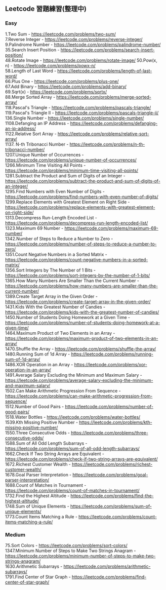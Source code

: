 ## Leetcode 習題練習(整理中)
### Easy
1.Two Sum - https://leetcode.com/problems/two-sum/<br>
7.Reverse Integer - https://leetcode.com/problems/reverse-integer/<br>
9.Palindrome Number - https://leetcode.com/problems/palindrome-number/<br>
35.Search Insert Position - https://leetcode.com/problems/search-insert-position/<br>
48.Rotate Image - https://leetcode.com/problems/rotate-image/
50.Pow(x, n) - https://leetcode.com/problems/powx-n/<br>
58.Length of Last Word - https://leetcode.com/problems/length-of-last-word/<br>
66.Plus One - https://leetcode.com/problems/plus-one/<br>
67.Add Binary - https://leetcode.com/problems/add-binary/<br>
69.Sqrt(x) - https://leetcode.com/problems/sqrtx/<br>
88.Merge Sorted Array - https://leetcode.com/problems/merge-sorted-array/<br>
118.Pascal's Triangle - https://leetcode.com/problems/pascals-triangle/<br>
119.Pascal's Triangle II - https://leetcode.com/problems/pascals-triangle-ii/<br>
136.Single Number - https://leetcode.com/problems/single-number/<br>
1108.Defanging an IP Address - https://leetcode.com/problems/defanging-an-ip-address/<br>
1122.Relative Sort Array - https://leetcode.com/problems/relative-sort-array/<br>
1137. N-th Tribonacci Number - https://leetcode.com/problems/n-th-tribonacci-number/<br>
1207.Unique Number of Occurrences - https://leetcode.com/problems/unique-number-of-occurrences/<br>
1266.Minimum Time Visiting All Points - https://leetcode.com/problems/minimum-time-visiting-all-points/<br>
1281.Subtract the Product and Sum of Digits of an Integer - https://leetcode.com/problems/subtract-the-product-and-sum-of-digits-of-an-integer/<br>
1295.Find Numbers with Even Number of Digits - https://leetcode.com/problems/find-numbers-with-even-number-of-digits/<br>
1299.Replace Elements with Greatest Element on Right Side - https://leetcode.com/problems/replace-elements-with-greatest-element-on-right-side/<br>
1313.Decompress Run-Length Encoded List - https://leetcode.com/problems/decompress-run-length-encoded-list/<br>
1323.Maximum 69 Number - https://leetcode.com/problems/maximum-69-number/<br>
1342.Number of Steps to Reduce a Number to Zero - https://leetcode.com/problems/number-of-steps-to-reduce-a-number-to-zero/<br>
1351.Count Negative Numbers in a Sorted Matrix - https://leetcode.com/problems/count-negative-numbers-in-a-sorted-matrix/<br>
1356.Sort Integers by The Number of 1 Bits - https://leetcode.com/problems/sort-integers-by-the-number-of-1-bits/<br>
1365.How Many Numbers Are Smaller Than the Current Number - https://leetcode.com/problems/how-many-numbers-are-smaller-than-the-current-number/<br>
1389.Create Target Array in the Given Order - https://leetcode.com/problems/create-target-array-in-the-given-order/<br>
1431.Kids With the Greatest Number of Candies - https://leetcode.com/problems/kids-with-the-greatest-number-of-candies/<br>
1450.Number of Students Doing Homework at a Given Time - https://leetcode.com/problems/number-of-students-doing-homework-at-a-given-time/<br>
1464.Maximum Product of Two Elements in an Array - https://leetcode.com/problems/maximum-product-of-two-elements-in-an-array/<br>
1470.Shuffle the Array - https://leetcode.com/problems/shuffle-the-array/<br>
1480.Running Sum of 1d Array - https://leetcode.com/problems/running-sum-of-1d-array/<br>
1486.XOR Operation in an Array - https://leetcode.com/problems/xor-operation-in-an-array/<br>
1491.Average Salary Excluding the Minimum and Maximum Salary - https://leetcode.com/problems/average-salary-excluding-the-minimum-and-maximum-salary/<br>
1502.Can Make Arithmetic Progression From Sequence - https://leetcode.com/problems/can-make-arithmetic-progression-from-sequence/<br>
1512.Number of Good Pairs - https://leetcode.com/problems/number-of-good-pairs/<br>
1518.Water Bottles - https://leetcode.com/problems/water-bottles/<br>
1539.Kth Missing Positive Number - https://leetcode.com/problems/kth-missing-positive-number/<br>
1550.Three Consecutive Odds - https://leetcode.com/problems/three-consecutive-odds/<br>
1588.Sum of All Odd Length Subarrays - https://leetcode.com/problems/sum-of-all-odd-length-subarrays/<br>
1662.Check If Two String Arrays are Equivalent - https://leetcode.com/problems/check-if-two-string-arrays-are-equivalent/<br>
1672.Richest Customer Wealth - https://leetcode.com/problems/richest-customer-wealth/<br>
1678.Goal Parser Interpretation - https://leetcode.com/problems/goal-parser-interpretation/<br>
1688.Count of Matches in Tournament - https://leetcode.com/problems/count-of-matches-in-tournament/<br>
1732.Find the Highest Altitude - https://leetcode.com/problems/find-the-highest-altitude/<br>
1748.Sum of Unique Elements - https://leetcode.com/problems/sum-of-unique-elements/<br>
1773.Count Items Matching a Rule - https://leetcode.com/problems/count-items-matching-a-rule/<br>

### Medium
75.Sort Colors - https://leetcode.com/problems/sort-colors/<br>
1347.Minimum Number of Steps to Make Two Strings Anagram - https://leetcode.com/problems/minimum-number-of-steps-to-make-two-strings-anagram/<br>
1630.Arithmetic Subarrays - https://leetcode.com/problems/arithmetic-subarrays/<br>
1791.Find Center of Star Graph - https://leetcode.com/problems/find-center-of-star-graph/<br>